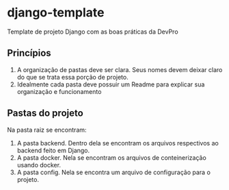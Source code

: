 # django-template
Template de projeto Django com as boas práticas da DevPro


## Princípios

1. A organização de pastas deve ser clara. Seus nomes devem deixar claro do que se trata essa porção de projeto.
1. Idealmente cada pasta deve possuir um Readme para explicar sua organização e funcionamento

## Pastas do projeto

Na pasta raiz se encontram: 

1. A pasta backend. Dentro dela se encontram os arquivos respectivos ao backend feito em Django.
1. A pasta docker. Nela se encontram os arquivos de conteinerização usando docker.
1. A pasta config. Nela se encontra um arquivo de configuração para o projeto.


